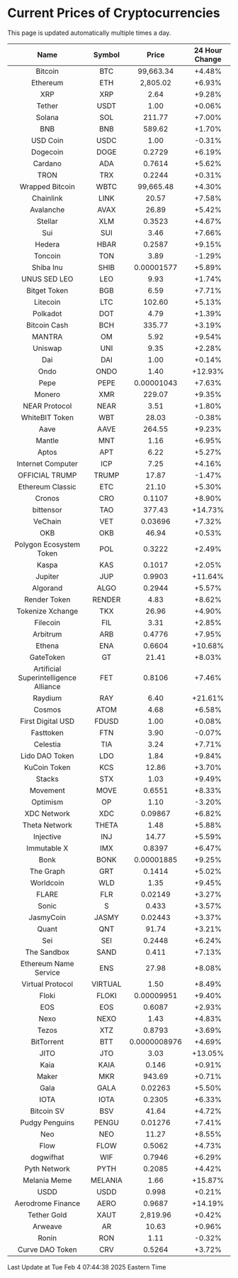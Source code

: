 # Current Prices of Cryptocurrencies
This page is updated automatically multiple times a day.

| Name | Symbol | Price | 24 Hour Change |
| :---: |:---:| :---: | :---: |
| Bitcoin | BTC | 99,663.34 | +4.48% |
| Ethereum | ETH | 2,805.02 | +6.93% |
| XRP | XRP | 2.64 | +9.28% |
| Tether | USDT | 1.00 | +0.06% |
| Solana | SOL | 211.77 | +7.00% |
| BNB | BNB | 589.62 | +1.70% |
| USD Coin | USDC | 1.00 | -0.31% |
| Dogecoin | DOGE | 0.2729 | +6.19% |
| Cardano | ADA | 0.7614 | +5.62% |
| TRON | TRX | 0.2244 | +0.31% |
| Wrapped Bitcoin | WBTC | 99,665.48 | +4.30% |
| Chainlink | LINK | 20.57 | +7.58% |
| Avalanche | AVAX | 26.89 | +5.42% |
| Stellar | XLM | 0.3523 | +4.67% |
| Sui | SUI | 3.46 | +7.66% |
| Hedera | HBAR | 0.2587 | +9.15% |
| Toncoin | TON | 3.89 | -1.29% |
| Shiba Inu | SHIB | 0.00001577 | +5.89% |
| UNUS SED LEO | LEO | 9.93 | +1.74% |
| Bitget Token | BGB | 6.59 | +7.71% |
| Litecoin | LTC | 102.60 | +5.13% |
| Polkadot | DOT | 4.79 | +1.39% |
| Bitcoin Cash | BCH | 335.77 | +3.19% |
| MANTRA | OM | 5.92 | +9.54% |
| Uniswap | UNI | 9.35 | +2.28% |
| Dai | DAI | 1.00 | +0.14% |
| Ondo | ONDO | 1.40 | +12.93% |
| Pepe | PEPE | 0.00001043 | +7.63% |
| Monero | XMR | 229.07 | +9.35% |
| NEAR Protocol | NEAR | 3.51 | +1.80% |
| WhiteBIT Token | WBT | 28.03 | -0.38% |
| Aave | AAVE | 264.55 | +9.23% |
| Mantle | MNT | 1.16 | +6.95% |
| Aptos | APT | 6.22 | +5.27% |
| Internet Computer | ICP | 7.25 | +4.16% |
| OFFICIAL TRUMP | TRUMP | 17.87 | -1.47% |
| Ethereum Classic | ETC | 21.10 | +5.30% |
| Cronos | CRO | 0.1107 | +8.90% |
| bittensor | TAO | 377.43 | +14.73% |
| VeChain | VET | 0.03696 | +7.32% |
| OKB | OKB | 46.94 | +0.53% |
| Polygon Ecosystem Token | POL | 0.3222 | +2.49% |
| Kaspa | KAS | 0.1017 | +2.05% |
| Jupiter | JUP | 0.9903 | +11.64% |
| Algorand | ALGO | 0.2944 | +5.57% |
| Render Token | RENDER | 4.83 | +8.62% |
| Tokenize Xchange | TKX | 26.96 | +4.90% |
| Filecoin | FIL | 3.31 | +2.85% |
| Arbitrum | ARB | 0.4776 | +7.95% |
| Ethena | ENA | 0.6604 | +10.68% |
| GateToken | GT | 21.41 | +8.03% |
| Artificial Superintelligence Alliance | FET | 0.8106 | +7.46% |
| Raydium | RAY | 6.40 | +21.61% |
| Cosmos | ATOM | 4.68 | +6.58% |
| First Digital USD | FDUSD | 1.00 | +0.08% |
| Fasttoken | FTN | 3.90 | -0.07% |
| Celestia | TIA | 3.24 | +7.71% |
| Lido DAO Token | LDO | 1.84 | +9.84% |
| KuCoin Token | KCS | 12.86 | +3.70% |
| Stacks | STX | 1.03 | +9.49% |
| Movement | MOVE | 0.6551 | +8.33% |
| Optimism | OP | 1.10 | -3.20% |
| XDC Network | XDC | 0.09867 | +6.82% |
| Theta Network | THETA | 1.48 | +5.88% |
| Injective | INJ | 14.77 | +5.59% |
| Immutable X | IMX | 0.8397 | +6.47% |
| Bonk | BONK | 0.00001885 | +9.25% |
| The Graph | GRT | 0.1414 | +5.02% |
| Worldcoin | WLD | 1.35 | +9.45% |
| FLARE | FLR | 0.02149 | +3.27% |
| Sonic | S | 0.433 | +3.57% |
| JasmyCoin | JASMY | 0.02443 | +3.37% |
| Quant | QNT | 91.74 | +3.21% |
| Sei | SEI | 0.2448 | +6.24% |
| The Sandbox | SAND | 0.411 | +7.13% |
| Ethereum Name Service | ENS | 27.98 | +8.08% |
| Virtual Protocol | VIRTUAL | 1.50 | +8.49% |
| Floki | FLOKI | 0.00009951 | +9.40% |
| EOS | EOS | 0.6087 | +2.93% |
| Nexo | NEXO | 1.43 | +4.83% |
| Tezos | XTZ | 0.8793 | +3.69% |
| BitTorrent | BTT | 0.0000008976 | +4.69% |
| JITO | JTO | 3.03 | +13.05% |
| Kaia | KAIA | 0.146 | +0.91% |
| Maker | MKR | 943.69 | +0.71% |
| Gala | GALA | 0.02263 | +5.50% |
| IOTA | IOTA | 0.2305 | +6.33% |
| Bitcoin SV | BSV | 41.64 | +4.72% |
| Pudgy Penguins | PENGU | 0.01276 | +7.41% |
| Neo | NEO | 11.27 | +8.55% |
| Flow | FLOW | 0.5062 | +4.73% |
| dogwifhat | WIF | 0.7946 | +6.29% |
| Pyth Network | PYTH | 0.2085 | +4.42% |
| Melania Meme | MELANIA | 1.66 | +15.87% |
| USDD | USDD | 0.998 | +0.21% |
| Aerodrome Finance | AERO | 0.9687 | +14.19% |
| Tether Gold | XAUT | 2,819.96 | +0.42% |
| Arweave | AR | 10.63 | +0.96% |
| Ronin | RON | 1.11 | -0.32% |
| Curve DAO Token | CRV | 0.5264 | +3.72% |

Last Update at Tue Feb  4 07:44:38 2025 Eastern Time